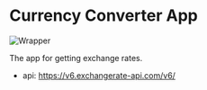# Currency Converter App

![Wrapper](https://user-images.githubusercontent.com/80784389/187439508-b7e0c8b7-1285-46d5-933e-856a8af3eaee.jpg)

The app for getting exchange rates.

- api: https://v6.exchangerate-api.com/v6/
